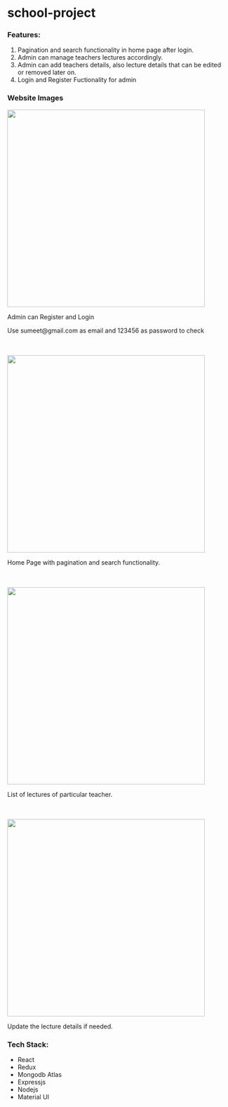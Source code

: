 # school-project
<h3>Features:</h3>
<ol>
  <li>Pagination and search functionality in home page after login.</li>
  <li>Admin can manage teachers lectures accordingly.</li>
  <li>Admin can add teachers details, also lecture details that can be edited or removed later on.</li>
  <li>Login and Register Fuctionality for admin</li>
</ol>

<h3>Website Images</h3>
<img height=450 src="https://user-images.githubusercontent.com/60615344/169719420-ce03b492-8a88-4081-ab18-bc6e1c49bbe1.png"/>
<p>Admin can Register and Login</p>
<p>Use sumeet@gmail.com as email and 123456 as password to check</p><br/><br/>

<img height=450 src="https://user-images.githubusercontent.com/60615344/169719422-8d485439-293b-4834-a78e-91143cd4f707.png"/>
<p>Home Page with pagination and search functionality.</p><br/><br/>

<img height=450 src="https://user-images.githubusercontent.com/60615344/169719423-1500ffdf-37ee-43ab-ad5c-bdedf4c5f876.png"/>
<p>List of lectures of particular teacher.</p><br/><br/>

<img height=450 src="https://user-images.githubusercontent.com/60615344/169719424-2b47471c-24a8-43a6-b77d-91e73741759b.png"/>
<p>Update the lecture details if needed.</p>

<h3>Tech Stack:</h3>
<ul>
  <li>React</li>
  <li>Redux</li>
  <li>Mongodb Atlas</li>
  <li>Expressjs</li>
  <li>Nodejs</li>
  <li>Material UI</li>
</ul>
